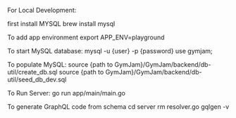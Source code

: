 For Local Development:

first install MYSQL
brew install mysql

To add app environment
export APP_ENV=playground

To start MySQL database:
mysql -u {user} -p {password}
use gymjam;

To populate MySQL:
source {path to GymJam}/GymJam/backend/db-util/create_db.sql
source {path to GymJam}/GymJam/backend/db-util/seed_db_dev.sql

To Run Server: 
go run app/main/main.go

To generate GraphQL code from schema
cd server
rm resolver.go
gqlgen -v
